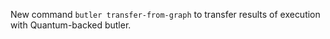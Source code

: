 New command `butler transfer-from-graph` to transfer results of execution with Quantum-backed butler.
